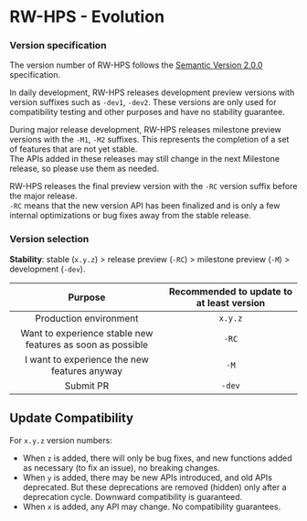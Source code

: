 # RW-HPS - Evolution

### Version specification

The version number of RW-HPS follows the [Semantic Version 2.0.0](https://semver.org/lang/zh-CN/#spec-item-9) specification.

In daily development, RW-HPS releases development preview versions with version suffixes such as `-dev1`, `-dev2`. These versions are only used for compatibility testing and other purposes and have no stability guarantee.

During major release development, RW-HPS releases milestone preview versions with the `-M1`, `-M2` suffixes. This represents the completion of a set of features that are not yet stable.  
The APIs added in these releases may still change in the next Milestone release, so please use them as needed.

RW-HPS releases the final preview version with the `-RC` version suffix before the major release.  
`-RC` means that the new version API has been finalized and is only a few internal optimizations or bug fixes away from the stable release.

### Version selection

**Stability**: stable (`x.y.z`) > release preview (`-RC`) > milestone preview (`-M`) > development (`-dev`).

| Purpose | Recommended to update to at least version |
|:------------------:|:--------------:|
| Production environment | `x.y.z` |
| Want to experience stable new features as soon as possible | `-RC` |
| I want to experience the new features anyway | `-M` |
| Submit PR | `-dev` |

## Update Compatibility

For `x.y.z` version numbers:
- When `z` is added, there will only be bug fixes, and new functions added as necessary (to fix an issue), no breaking changes.
- When `y` is added, there may be new APIs introduced, and old APIs deprecated. But these deprecations are removed (hidden) only after a deprecation cycle. Downward compatibility is guaranteed.
- When `x` is added, any API may change. No compatibility guarantees.